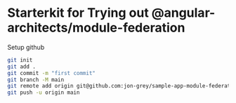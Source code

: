 # Starterkit for Trying out @angular-architects/module-federation

Setup github

```sh
git init
git add .
git commit -m "first commit"
git branch -M main
git remote add origin git@github.com:jon-grey/sample-app-module-federation-azure-web-app-angular-azure.git
git push -u origin main
```
